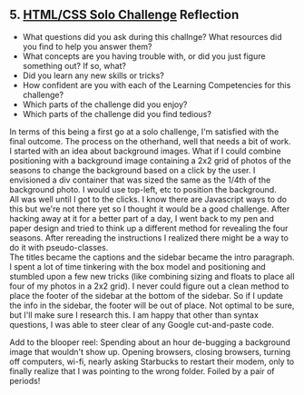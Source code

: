 ## 5. [HTML/CSS Solo Challenge](5_HTML_CSS_solo_challenge/readme.md) Reflection

* What questions did you ask during this challnge? What resources did you find to help you answer them?  
* What concepts are you having trouble with, or did you just figure something out? If so, what?  
* Did you learn any new skills or tricks?
* How confident are you with each of the Learning Competencies for this challenge? 
* Which parts of the challenge did you enjoy?
* Which parts of the challenge did you find tedious?

In terms of this being a first go at a solo challenge, I'm satisfied with the final outcome.  The process on the otherhand, well that needs a bit of work.  
I started with an idea about background images.  What if I could combine positioning with a background image containing a 2x2 grid of photos of the seasons to change the background based on a click by the user.  I envisioned a div container that was sized the same as the 1/4th of the background photo.  I would use top-left, etc to position the background.  
All was well until I got to the clicks.  I know there are Javascript ways to do this but we're not there yet so I thought it would be a good challenge.  After hacking away at it for a better part of a day, I went back to my pen and paper design and tried to think up a different method for revealing the four seasons.  After rereading the instructions I realized there might be a way to do it with pseudo-classes.  
The titles became the captions and the sidebar became the intro paragraph.  I spent a lot of time tinkering with the box model and positioning and stumbled upon a few new tricks (like combining sizing and floats to place all four of my photos in a 2x2 grid).
I never could figure out a clean method to place the footer of the sidebar at the bottom of the sidebar.  So if I update the info in the sidebar, the footer will be out of place.  Not optimal to be sure, but I'll make sure I research this.
I am happy that other than syntax questions, I was able to steer clear of any Google cut-and-paste code.  

Add to the blooper reel:  Spending about an hour de-bugging a background image that wouldn't show up.  Opening browsers, closing browsers, turning off computers, wi-fi, nearly asking Starbucks to restart their modem, only to finally realize that I was pointing to the wrong folder.  Foiled by a pair of periods!